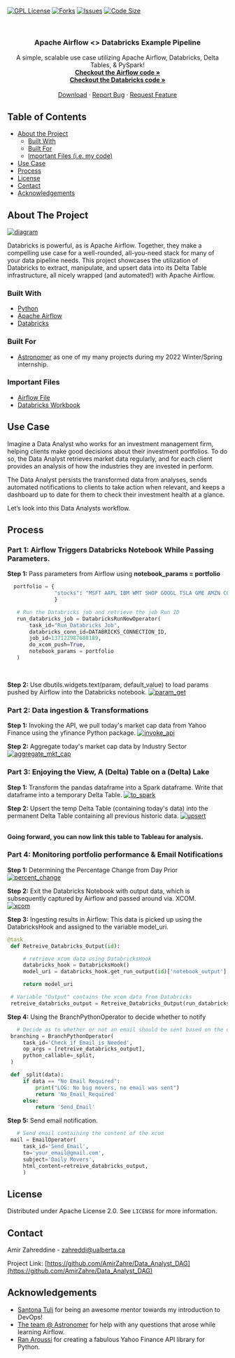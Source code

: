 <!-- PROJECT SHIELDS -->
[![GPL License][license-shield]][license-url]
[![Forks][forks-shield]][forks-url]
[![Issues][issues-shield]][issues-url]
[![Code Size][cSize-shield]][cSize-url]


<!-- PROJECT LOGO -->
<br />
  <h3 align="center">Apache Airflow <> Databricks Example Pipeline</h3>

  <p align="center">
    A simple, scalable use case utilizing Apache Airflow, Databricks, Delta Tables, & PySpark!
    <br />
    <a href="https://github.com/AmirZahre/Data_Analyst_DAG/blob/main/dags/databricks.py"><strong>Checkout the Airflow code »</strong></a><br>
    <a href="https://github.com/AmirZahre/Data_Analyst_DAG/blob/main/dag-workshop.ipynb"><strong>Checkout the Databricks code »</strong></a>
    <br />
    <br />
    <a href="https://github.com/AmirZahre/Data_Analyst_DAG/releases/tag/Astronomer">Download</a>
    ·
    <a href="https://github.com/AmirZahre/Data_Analyst_DAG/issues">Report Bug</a>
    ·
    <a href="https://github.com/AmirZahre/Data_Analyst_DAG/issues">Request Feature</a>
  </p>
</p>


<!-- TABLE OF CONTENTS -->
## Table of Contents

* [About the Project](#about-the-project)
  * [Built With](#built-with)
  * [Built For](#built-for)
  * [Important Files (i.e. my code)](#important-files)
* [Use Case](#use-case)
* [Process](#process)
* [License](#license)
* [Contact](#contact)
* [Acknowledgements](#acknowledgements)


<!-- ABOUT THE PROJECT -->
## About The Project
  
[![diagram]](#)  

Databricks is powerful, as is Apache Airflow. Together, they make a compelling use case for a well-rounded, all-you-need stack for many of your data pipeline needs. This project showcases the utilization of Databricks to extract, manipulate, and upsert data into its Delta Table infrastructure, all nicely wrapped (and automated!) with Apache Airflow.
  
### Built With
* [Python](https://www.python.org/)
* [Apache Airflow](https://airflow.apache.org/)
* [Databricks](https://databricks.com/)

### Built For
* [Astronomer](https://www.astronomer.io/) as one of my many projects during my 2022 Winter/Spring internship.
  
### Important Files
* [Airflow File](https://github.com/AmirZahre/Data_Analyst_DAG/blob/main/dags/databricks.py)
* [Databricks Workbook](https://github.com/AmirZahre/Data_Analyst_DAG/blob/main/dag-workshop.ipynb)


<!-- PROCESS -->
## Use Case
  
Imagine a Data Analyst who works for an investment management firm, helping clients make good decisions about their investment portfolios. To do so, the Data Analyst retrieves market data regularly, and for each client provides an analysis of how the industries they are invested in perform.

The Data Analyst persists the transformed data from analyses, sends automated notifications to clients to take action when relevant, and keeps a dashboard up to date for them to check their investment health at a glance.

Let’s look into this Data Analysts workflow.
  

## Process
### Part 1: Airflow Triggers Databricks Notebook While Passing Parameters.
  <b>Step 1:</b>
  Pass parameters from Airflow using <b>notebook_params = portfolio</b>
  
```python
  portfolio = {
               "stocks": "MSFT AAPL IBM WMT SHOP GOOGL TSLA GME AMZN COST COKE CBRE NVDA AMD PG"
               }

   # Run the Databricks job and retrieve the job Run ID
   run_databricks_job = DatabricksRunNowOperator(
       task_id="Run_Databricks_Job",
       databricks_conn_id=DATABRICKS_CONNECTION_ID,
       job_id=137122987688189,
       do_xcom_push=True,
       notebook_params = portfolio
   )
```
<br>
  
  <b>Step 2:</b>
  Use dbutils.widgets.text(param, default_value) to load params pushed by Airflow into the Databricks notebook.
  [![param_get]](#)  

  
### Part 2: Data ingestion & Transformations
  <b>Step 1:</b>
  Invoking the API, we pull today's market cap data from Yahoo Finance using the yfinance Python package.
  [![invoke_api]](#) 
  
  <b>Step 2:</b> Aggregate today's market cap data by Industry Sector<br>
  [![aggregate_mkt_cap]](#) 

  
### Part 3: Enjoying the View, A (Delta) Table on a (Delta) Lake
  <b>Step 1:</b>
  Transform the pandas dataframe into a Spark dataframe. Write that dataframe into a temporary Delta Table.
  [![to_spark]](#) 
  
  <b>Step 2:</b>
  Upsert the temp Delta Table (containing today's data) into the permanent Delta Table containing all previous historic data.
  [![upsert]](#) 
  
  <br><b>Going forward, you can now link this table to Tableau for analysis.</b>
  
### Part 4: Monitoring portfolio performance & Email Notifications
  <b>Step 1:</b>
  Determining the Percentage Change from Day Prior
  [![percent_change]](#) 
  
  <b>Step 2:</b>
  Exit the Databricks Notebook with output data, which is subsequently captured by Airflow and passed around via. XCOM.<br>
  [![xcom]](#) 
  
  <b>Step 3:</b>
  Ingesting results in Airflow: This data is picked up using the DatabricksHook and assigned to the variable model_uri.
  ```python
  @task
   def Retreive_Databricks_Output(id):

       # retrieve xcom data using DatabricksHook
       databricks_hook = DatabricksHook()
       model_uri = databricks_hook.get_run_output(id)['notebook_output']['result']

       return model_uri

   # Variable "Output" contains the xcom data from Databricks
   retreive_databricks_output = Retreive_Databricks_Output(run_databricks_job.output['run_id'])
  ```
  
  <b>Step 4:</b>
  Using the BranchPythonOperator to decide whether to notify
  ```python
     # Decide as to whether or not an email should be sent based on the content of Output
   branching = BranchPythonOperator(
       task_id='Check_if_Email_is_Needed',
       op_args = [retreive_databricks_output],
       python_callable=_split,
   )

   def _split(data):
       if data == "No Email Required":
           print("LOG: No big movers, no email was sent")
           return 'No_Email_Required'
       else:
           return 'Send_Email'
  ```
  
  <b>Step 5:</b>
  Send email notification.
  ```python
     # Send email containing the content of the xcom
   mail = EmailOperator(
       task_id='Send_Email',
       to='your_email@gmail.com',
       subject='Daily Movers',
       html_content=retreive_databricks_output,
       )
  ```
  
  
<!-- LICENSE -->
## License

Distributed under Apache License 2.0. See `LICENSE` for more information.



<!-- CONTACT -->
## Contact

Amir Zahreddine - zahreddi@ualberta.ca

Project Link: [https://github.com/AmirZahre/Data_Analyst_DAG](https://github.com/AmirZahre/Data_Analyst_DAG)



<!-- ACKNOWLEDGEMENTS -->
## Acknowledgements
* [Santona Tuli](https://www.linkedin.com/in/santona-tuli/) for being an awesome mentor towards my introduction to DevOps!
* [The team @ Astronomer](https://www.astronomer.io/) for help with any questions that arose while learning Airflow.
* [Ran Aroussi](https://pypi.org/user/ranaroussi/) for creating a fabulous Yahoo Finance API library for Python.

  
<!-- MARKDOWN LINKS & IMAGES -->
[license-shield]: https://img.shields.io/github/license/AmirZahre/Data_Analyst_DAG?color=blueviolet
[license-url]: https://github.com/AmirZahre/Data_Analyst_DAG/blob/main/LICENSE.md
[issues-shield]: https://img.shields.io/github/issues/AmirZahre/Data_Analyst_DAG
[issues-url]: https://github.com/AmirZahre/Data_Analyst_DAG/issues
[forks-shield]: https://img.shields.io/github/forks/AmirZahre/Data_Analyst_DAG
[forks-url]: https://github.com/AmirZahre/Data_Analyst_Dag/network/members
[cSize-shield]: https://img.shields.io/github/languages/code-size/AmirZahre/Data_Analyst_Dag
[cSize-url]: https://github.com/AmirZahre/Data_Analyst_DAG
[diagram]: images/workflow.png
[tasks]: images/task_dependencies.png
[param_get]: images/param_get.png
[param_check]: images/param_check.png
[invoke_api]: images/invoke_api.png
[aggregate_mkt_cap]: images/aggregate_mkt_cap.png
[to_spark]: images/to_spark.png
[upsert]: images/upsert.png
[percent_change]: images/percent_change.png
[xcom]: images/xcom.png
  
  
